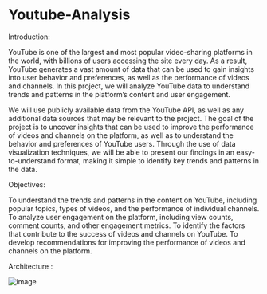# Youtube-Analysis

Introduction:

YouTube is one of the largest and most popular video-sharing platforms in the world, with billions of users accessing the site every day. As a result, YouTube generates a vast amount of data that can be used to gain insights into user behavior and preferences, as well as the performance of videos and channels. In this project, we will analyze YouTube data to understand trends and patterns in the platform’s content and user
engagement.

We will use publicly available data from the YouTube API, as well as any additional data sources that may be relevant to the project. The goal of the project is to uncover insights that can be used to improve the performance of videos and channels on the platform, as well as to understand the behavior and preferences of YouTube users. Through the use of data visualization techniques, we will be able to present our findings in an easy-to-understand format, making it simple to identify key trends and patterns in the data.

Objectives:

To understand the trends and patterns in the content on YouTube, including popular topics, types of videos, and the performance of individual channels.
To analyze user engagement on the platform, including view counts, comment counts, and other engagement metrics.
To identify the factors that contribute to the success of videos and channels on YouTube.
To develop recommendations for improving the performance of videos and channels on the platform.


Architecture : 

![image](https://user-images.githubusercontent.com/32273709/212418619-42331bd6-bc20-4925-91b0-0f804482667b.png)
